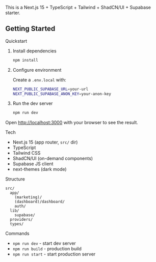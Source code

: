 This is a Next.js 15 + TypeScript + Tailwind + ShadCN/UI + Supabase starter.

## Getting Started

Quickstart

1. Install dependencies

   ```bash
   npm install
   ```

2. Configure environment

   Create a `.env.local` with:

   ```bash
   NEXT_PUBLIC_SUPABASE_URL=your-url
   NEXT_PUBLIC_SUPABASE_ANON_KEY=your-anon-key
   ```

3. Run the dev server

   ```bash
   npm run dev
   ```

Open [http://localhost:3000](http://localhost:3000) with your browser to see the result.

Tech

- Next.js 15 (app router, `src/` dir)
- TypeScript
- Tailwind CSS
- ShadCN/UI (on-demand components)
- Supabase JS client
- next-themes (dark mode)

Structure

```
src/
  app/
    (marketing)/
    (dashboard)/dashboard/
    auth/
  lib/
    supabase/
  providers/
  types/
```

Commands

- `npm run dev` - start dev server
- `npm run build` - production build
- `npm run start` - start production server
